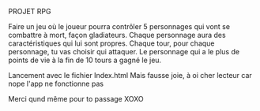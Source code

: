 PROJET RPG

Faire un jeu où le joueur pourra contrôler 5 personnages qui vont se combattre à mort, façon gladiateurs. 
Chaque personnage aura des caractéristiques qui lui sont propres.
Chaque tour, pour chaque personnage, tu vas choisir qui attaquer.
Le personnage qui a le plus de points de vie à la fin de 10 tours a gagné le jeu.

Lancement avec le fichier Index.html 
Mais fausse joie, à oi cher lecteur car nope l'app ne fonctionne pas

Merci qund même pour to passage
XOXO